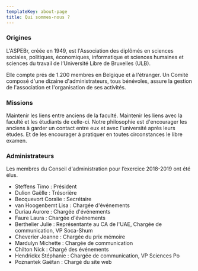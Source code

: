 ```yaml
---
templateKey: about-page
title: Qui sommes-nous ?
---
```

### Origines

L'ASPEBr, créée en 1949, est l'Association des diplômés en sciences sociales, politiques, économiques, informatique et sciences humaines et sciences du travail de l’Université Libre de Bruxelles (ULB).

Elle compte prés de 1.200 membres en Belgique et à l'étranger. Un Comité composé d'une dizaine d'administrateurs, tous bénévoles, assure la gestion de l'association et l'organisation de ses activités.

### Missions

Maintenir les liens entre anciens de la faculté. Maintenir les liens avec la faculté et les étudiants de celle-ci. Notre philosophie est d'encourager les anciens à garder un contact entre eux et avec l'université après leurs études. Et de les encourager à pratiquer en toutes circonstances le libre examen.

### Administrateurs

Les membres du Conseil d'administration pour l’exercice 2018-2019 ont été élus.

* Steffens Timo : Président
* Dulion Gaëlle : Trésorière
* Becquevort Coralie	: Secrétaire
* van Hoogenbemt Lisa : Chargée d'événements
* Duriau Aurore : Chargée d'événements
* Faure Laura : Chargée d'événements
* Berthelier Julie : Représentante au CA de l'UAE, Chargée de communication, VP Soca-Shum
* Cheverier Joanne : Chargée du prix mémoire
* Mardulyn Michette : Chargée de communication
* Chilton Nick : Chargé des événements
* Hendrickx Stéphanie : Chargée de communication, VP Sciences Po
* Poznantek Gaëtan : Chargé du site web
